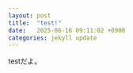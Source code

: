 ```yaml
---
layout: post
title:  "test!"
date:   2025-06-16 09:11:02 +0900
categories: jekyll update
---
```

testだよ。
